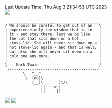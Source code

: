 Last Update Time: 
Thu Aug  3 21:34:53 UTC 2023
<br>![](https://img.shields.io/badge/%E5%A4%A7%E5%AE%B6-%E5%AE%89%E5%AE%89-green)<br>
```
 _________________________________________
/ We should be careful to get out of an   \
| experience only the wisdom that is in   |
| it - and stay there, lest we be like    |
| the cat that sits down on a hot         |
| stove-lid. She will never sit down on a |
| hot stove-lid again - and that is well; |
| but also she will never sit down on a   |
| cold one any more.                      |
|                                         |
\ -- Mark Twain                           /
 -----------------------------------------
        \   ^__^
         \  (oo)\_______
            (__)\       )\/\
                ||----w |
                ||     ||
```
![](https://github-readme-stats.vercel.app/api?username=chenlitw)
![](https://github-readme-stats.vercel.app/api/top-langs/?username=chenlitw)
